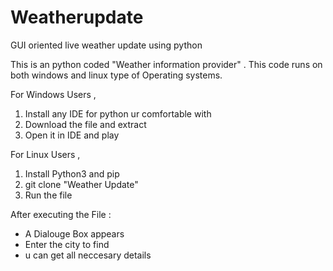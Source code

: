 # Weatherupdate
GUI oriented live weather update using python 

This is an python coded "Weather information provider" . This code runs on both windows and linux type of Operating systems.

For Windows Users ,
1) Install any IDE for python ur comfortable with
2) Download the file and extract
3) Open it in IDE and play

For Linux Users , 
1) Install Python3 and pip
2) git clone "Weather Update"
3) Run the file

After executing the File :
* A Dialouge Box appears
* Enter the city to find
* u can get all neccesary details

